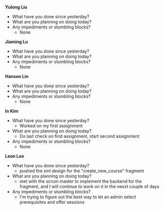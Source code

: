 **Yulong Liu**

- What have you done since yesterday?
- What are you planning on doing today?
- Any impediments or stumbling blocks?
  - None

**Jiaming Lu**

- What have you done since yesterday?
- What are you planning on doing today?
- Any impediments or stumbling blocks?
  - None

**Hansen Lin**

- What have you done since yesterday?
- What are you planning on doing today?
- Any impediments or stumbling blocks?
  - None

**In Kim**
- What have you done since yesterday?
  - Worked on my first assignment
- What are you planning on doing today?
  - Do last check on first assignment, start second assignment
- Any impediments or stumbling blocks?
  - None

**Leon Lee**
- What have you done since yesterday?
  - pushed the xml design for the "create_new_course" fragment
- What are you planning on doing today?
  - met with the scrum master to implement the backend for the fragment, and I will continue to work on it in the nexxt couple of days
- Any impediments or stumbling blocks?
  - I'm trying to figure out the best way to let an admin select prerequisites and offer sessions

